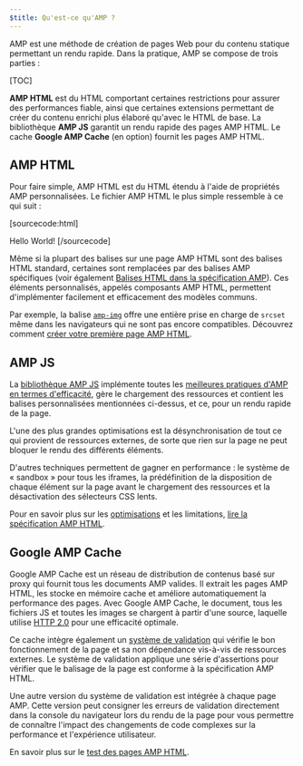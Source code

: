 ```yaml
---
$title: Qu'est-ce qu'AMP ?
---
```

<amp-youtube
    data-videoid="lBTCB7yLs8Y"
    layout="responsive"
    width="480" height="270">
</amp-youtube>

AMP est une méthode de création de pages Web pour du contenu statique permettant un rendu rapide.
Dans la pratique, AMP se compose de trois parties :

[TOC]

**AMP HTML** est du HTML comportant certaines restrictions pour assurer des performances fiable,
ainsi que certaines extensions permettant de créer du contenu enrichi plus élaboré qu'avec le HTML de base.
La bibliothèque **AMP JS** garantit un rendu rapide des pages AMP HTML.
Le cache **Google AMP Cache** (en option) fournit les pages AMP HTML.

## AMP HTML

Pour faire simple, AMP HTML est du HTML étendu à l'aide de propriétés AMP personnalisées.
Le fichier AMP HTML le plus simple ressemble à ce qui suit :

[sourcecode:html]
<!doctype html>
<html ⚡>
 <head>
   <meta charset="utf-8">
   <link rel="canonical" href="hello-world.html">
   <meta name="viewport" content="width=device-width,minimum-scale=1,initial-scale=1">
   <style amp-boilerplate>body{-webkit-animation:-amp-start 8s steps(1,end) 0s 1 normal both;-moz-animation:-amp-start 8s steps(1,end) 0s 1 normal both;-ms-animation:-amp-start 8s steps(1,end) 0s 1 normal both;animation:-amp-start 8s steps(1,end) 0s 1 normal both}@-webkit-keyframes -amp-start{from{visibility:hidden}to{visibility:visible}}@-moz-keyframes -amp-start{from{visibility:hidden}to{visibility:visible}}@-ms-keyframes -amp-start{from{visibility:hidden}to{visibility:visible}}@-o-keyframes -amp-start{from{visibility:hidden}to{visibility:visible}}@keyframes -amp-start{from{visibility:hidden}to{visibility:visible}}</style><noscript><style amp-boilerplate>body{-webkit-animation:none;-moz-animation:none;-ms-animation:none;animation:none}</style></noscript>
   <script async src="https://cdn.ampproject.org/v0.js"></script>
 </head>
 <body>Hello World!</body>
</html>
[/sourcecode]

Même si la plupart des balises sur une page AMP HTML sont des balises HTML standard,
certaines sont remplacées par des balises AMP spécifiques (voir également
[Balises HTML dans la spécification AMP](https://github.com/ampproject/amphtml/blob/master/spec/amp-html-format.md)).
Ces éléments personnalisés, appelés composants AMP HTML,
permettent d'implémenter facilement et efficacement des modèles communs.

Par exemple, la balise [`amp-img`](/docs/reference/amp-img.html)
offre une entière prise en charge de `srcset` même dans les navigateurs qui ne sont pas encore compatibles.
Découvrez comment [créer votre première page AMP HTML](/docs/get_started/create_page.html).

## AMP JS

La [bibliothèque AMP JS](https://github.com/ampproject/amphtml/tree/master/src) implémente
toutes les [meilleures pratiques d'AMP en termes d'efficacité](/docs/get_started/technical_overview.html),
gère le chargement des ressources et contient les balises personnalisées mentionnées ci-dessus,
et ce, pour un rendu rapide de la page.

L'une des plus grandes optimisations est la désynchronisation de tout ce qui provient de ressources externes, de sorte que rien sur la page ne peut bloquer le rendu des différents éléments.

D'autres techniques permettent de gagner en performance : le système de « sandbox » pour tous les iframes, la prédéfinition de la disposition de chaque élément sur la page avant le chargement des ressources et la désactivation des sélecteurs CSS lents.

Pour en savoir plus sur les [optimisations](/docs/get_started/technical_overview.html) et les limitations, [lire la spécification AMP HTML](https://github.com/ampproject/amphtml/blob/master/spec/amp-html-format.md).

## Google AMP Cache

Google AMP Cache est un réseau de distribution de contenus basé sur proxy
qui fournit tous les documents AMP valides.
Il extrait les pages AMP HTML, les stocke en mémoire cache et améliore automatiquement la performance des pages.
Avec Google AMP Cache, le document, tous les fichiers JS et toutes les images se chargent
à partir d'une source, laquelle utilise
[HTTP 2.0](https://http2.github.io/) pour une efficacité optimale.

Ce cache intègre également un
[système de validation](https://github.com/ampproject/amphtml/tree/master/validator)
qui vérifie le bon fonctionnement de la page
et sa non dépendance vis-à-vis de ressources externes.
Le système de validation applique une série d'assertions
pour vérifier que le balisage de la page est conforme à la spécification AMP HTML.

Une autre version du système de validation est intégrée à chaque page AMP. Cette version peut consigner les erreurs de validation directement dans la console du navigateur lors du rendu de la page
pour vous permettre de connaître l'impact des changements de code
complexes sur la performance et l'expérience utilisateur.

En savoir plus sur le [test des pages AMP HTML](/docs/guides/validate.html).